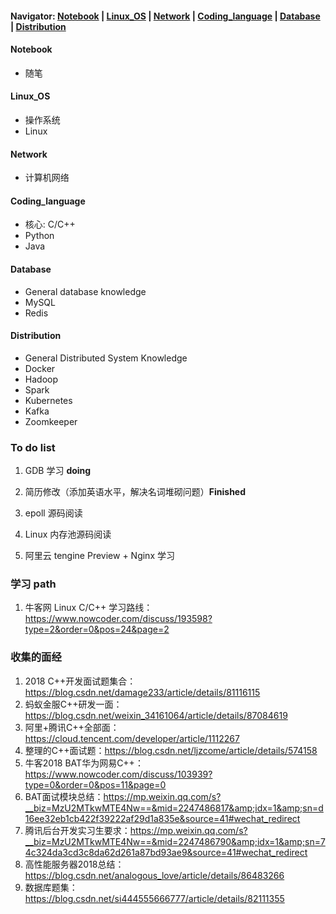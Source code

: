 #### Navigator: [Notebook](https://github.com/Natureal/Job-hunting/blob/master/Notebook.md) | [Linux_OS](https://github.com/Natureal/Job-hunting/blob/master/Linux_OS.md) | [Network](https://github.com/Natureal/Job-hunting/blob/master/Network.md) | [Coding_language](https://github.com/Natureal/Job-hunting/blob/master/Coding_language.md) | [Database](https://github.com/Natureal/Job-hunting/blob/master/Database.md) | [Distribution](https://github.com/Natureal/Job-hunting/blob/master/Distribution.md)

#### Notebook

- 随笔

#### Linux_OS

- 操作系统
- Linux

#### Network

- 计算机网络

#### Coding_language
- 核心: C/C++
- Python
- Java

#### Database
- General database knowledge
- MySQL
- Redis

#### Distribution
- General Distributed System Knowledge
- Docker
- Hadoop
- Spark
- Kubernetes
- Kafka
- Zoomkeeper

### To do list

1. GDB 学习 **doing**

2. 简历修改（添加英语水平，解决名词堆砌问题）**Finished**

3. epoll 源码阅读

4. Linux 内存池源码阅读

5. 阿里云 tengine Preview + Nginx 学习

### 学习 path

1. 牛客网 Linux C/C++ 学习路线：https://www.nowcoder.com/discuss/193598?type=2&order=0&pos=24&page=2


### 收集的面经

1. 2018 C++开发面试题集合：https://blog.csdn.net/damage233/article/details/81116115
2. 蚂蚁金服C++研发一面：https://blog.csdn.net/weixin_34161064/article/details/87084619
3. 阿里+腾讯C++全部面：https://cloud.tencent.com/developer/article/1112267
3. 整理的C++面试题：https://blog.csdn.net/ljzcome/article/details/574158
4. 牛客2018 BAT华为网易C++：https://www.nowcoder.com/discuss/103939?type=0&order=0&pos=11&page=0
5. BAT面试模块总结：https://mp.weixin.qq.com/s?__biz=MzU2MTkwMTE4Nw==&mid=2247486817&amp;idx=1&amp;sn=d16ee32eb1cb422f39222af29d1a835e&source=41#wechat_redirect
6. 腾讯后台开发实习生要求：https://mp.weixin.qq.com/s?__biz=MzU2MTkwMTE4Nw==&mid=2247486790&amp;idx=1&amp;sn=74c324da3cd3c8da62d261a87bd93ae9&source=41#wechat_redirect
7. 高性能服务器2018总结：https://blog.csdn.net/analogous_love/article/details/86483266
8. 数据库题集：https://blog.csdn.net/si444555666777/article/details/82111355
